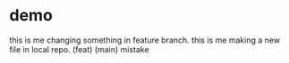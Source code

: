# demo
this is me changing something in feature branch.
this is me making a new file in local repo.
(feat)
(main)
mistake